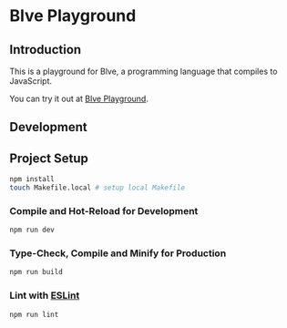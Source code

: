 # Blve Playground

## Introduction

This is a playground for Blve, a programming language that compiles to JavaScript.

You can try it out at [Blve Playground](https://blvedev.github.io/blve-playground/).

## Development

## Project Setup

```sh
npm install
touch Makefile.local # setup local Makefile
```

### Compile and Hot-Reload for Development

```sh
npm run dev
```

### Type-Check, Compile and Minify for Production

```sh
npm run build
```

### Lint with [ESLint](https://eslint.org/)

```sh
npm run lint
```
